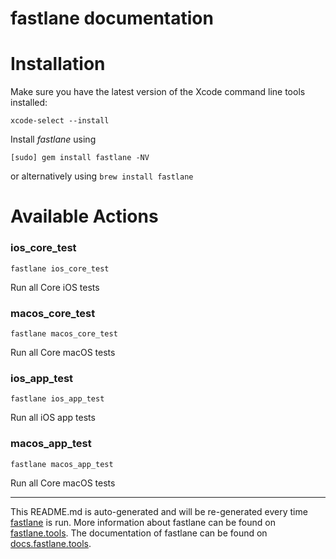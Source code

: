 fastlane documentation
================
# Installation

Make sure you have the latest version of the Xcode command line tools installed:

```
xcode-select --install
```

Install _fastlane_ using
```
[sudo] gem install fastlane -NV
```
or alternatively using `brew install fastlane`

# Available Actions
### ios_core_test
```
fastlane ios_core_test
```
Run all Core iOS tests
### macos_core_test
```
fastlane macos_core_test
```
Run all Core macOS tests
### ios_app_test
```
fastlane ios_app_test
```
Run all iOS app tests
### macos_app_test
```
fastlane macos_app_test
```
Run all Core macOS tests

----

This README.md is auto-generated and will be re-generated every time [fastlane](https://fastlane.tools) is run.
More information about fastlane can be found on [fastlane.tools](https://fastlane.tools).
The documentation of fastlane can be found on [docs.fastlane.tools](https://docs.fastlane.tools).

